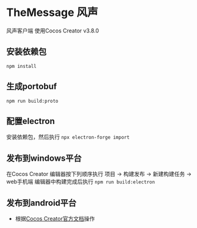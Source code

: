 # TheMessage 风声
风声客户端
使用Cocos Creator v3.8.0

## 安装依赖包
`npm install`

## 生成portobuf
`npm run build:proto`

## 配置electron
安装依赖包，然后执行
`npx electron-forge import`

## 发布到windows平台
在Cocos Creator 编辑器按下列顺序执行
项目 -> 构建发布 -> 新建构建任务 -> web手机端
编辑器中构建完成后执行
`npm run build:electron`

## 发布到android平台
- 根据[Cocos Creator官方文档](https://docs.cocos.com/creator/manual/zh/editor/publish/android/build-example-android.html)操作
